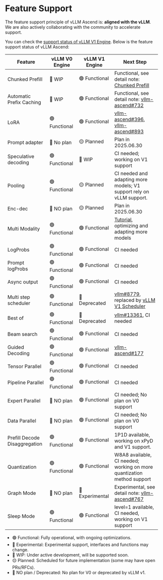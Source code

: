 # Feature Support

The feature support principle of vLLM Ascend is: **aligned with the vLLM**. We are also actively collaborating with the community to accelerate support.

You can check the [support status of vLLM V1 Engine][v1_user_guide]. Below is the feature support status of vLLM Ascend:

| Feature                       | vLLM V0 Engine | vLLM V1 Engine | Next Step                                                              |
|-------------------------------|----------------|----------------|------------------------------------------------------------------------|
| Chunked Prefill               | 🚧 WIP         | 🟢 Functional  | Functional, see detail note: [Chunked Prefill][cp]                     |
| Automatic Prefix Caching      | 🚧 WIP         | 🟢 Functional  | Functional, see detail note: [vllm-ascend#732][apc]                    |
| LoRA                          | 🟢 Functional  | 🟢 Functional  | [vllm-ascend#396][multilora], [vllm-ascend#893][v1 multilora]          |
| Prompt adapter                | 🔴 No plan     | 🟡 Planned     | Plan in 2025.06.30                                                     |
| Speculative decoding          | 🟢 Functional  | 🚧 WIP         | CI needed; working on V1 support                                       |
| Pooling                       | 🟢 Functional  | 🟡 Planned     | CI needed and adapting more models; V1 support rely on vLLM support.   |
| Enc-dec                       | 🔴 NO plan     | 🟡 Planned     | Plan in 2025.06.30                                                     |
| Multi Modality                | 🟢 Functional  | 🟢 Functional  | [Tutorial][multimodal], optimizing and adapting more models            |
| LogProbs                      | 🟢 Functional  | 🟢 Functional  | CI needed                                                              |
| Prompt logProbs               | 🟢 Functional  | 🟢 Functional  | CI needed                                                              |
| Async output                  | 🟢 Functional  | 🟢 Functional  | CI needed                                                              |
| Multi step scheduler          | 🟢 Functional  | 🔴 Deprecated  | [vllm#8779][v1_rfc], replaced by [vLLM V1 Scheduler][v1_scheduler]     |
| Best of                       | 🟢 Functional  | 🔴 Deprecated  | [vllm#13361][best_of], CI needed                                       |
| Beam search                   | 🟢 Functional  | 🟢 Functional  | CI needed                                                              |
| Guided Decoding               | 🟢 Functional  | 🟢 Functional  | [vllm-ascend#177][guided_decoding]                                     |
| Tensor Parallel               | 🟢 Functional  | 🟢 Functional  | CI needed                                                              |
| Pipeline Parallel             | 🟢 Functional  | 🟢 Functional  | CI needed                                                              |
| Expert Parallel               | 🔴 NO plan     | 🟢 Functional  | CI needed; No plan on V0 support                                       |
| Data Parallel                 | 🔴 NO plan     | 🟢 Functional  | CI needed;  No plan on V0 support                                      |
| Prefill Decode Disaggregation | 🟢 Functional  | 🟢 Functional  | 1P1D available, working on xPyD and V1 support.                        |
| Quantization                  | 🟢 Functional  | 🟢 Functional  | W8A8 available, CI needed; working on more quantization method support |
| Graph Mode                    | 🔴 NO plan     | 🔵 Experimental| Experimental, see detail note: [vllm-ascend#767][graph_mode]           |
| Sleep Mode                    | 🟢 Functional  | 🟢 Functional  | level=1 available, CI needed, working on V1 support                    |

- 🟢 Functional: Fully operational, with ongoing optimizations.
- 🔵 Experimental: Experimental support, interfaces and functions may change.
- 🚧 WIP: Under active development, will be supported soon.
- 🟡 Planned: Scheduled for future implementation (some may have open PRs/RFCs).
- 🔴 NO plan / Deprecated: No plan for V0 or deprecated by vLLM v1.

[v1_user_guide]: https://docs.vllm.ai/en/latest/getting_started/v1_user_guide.html
[multimodal]: https://vllm-ascend.readthedocs.io/en/latest/tutorials/single_npu_multimodal.html
[best_of]: https://github.com/vllm-project/vllm/issues/13361
[guided_decoding]: https://github.com/vllm-project/vllm-ascend/issues/177
[v1_scheduler]: https://github.com/vllm-project/vllm/blob/main/vllm/v1/core/sched/scheduler.py
[v1_rfc]: https://github.com/vllm-project/vllm/issues/8779
[multilora]: https://github.com/vllm-project/vllm-ascend/issues/396
[v1 multilora]: https://github.com/vllm-project/vllm-ascend/pull/893
[graph_mode]: https://github.com/vllm-project/vllm-ascend/issues/767
[apc]: https://github.com/vllm-project/vllm-ascend/issues/732
[cp]: https://docs.vllm.ai/en/stable/performance/optimization.html#chunked-prefill
